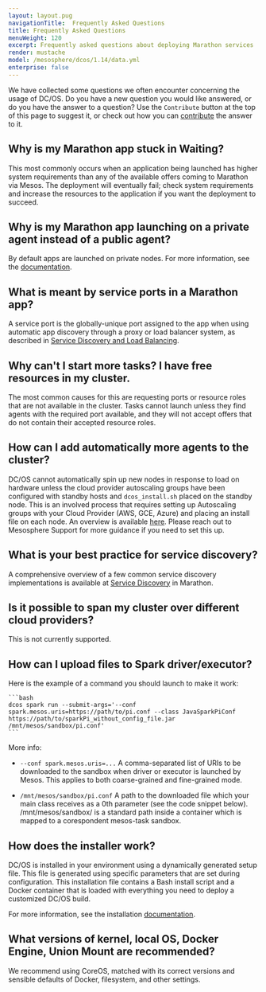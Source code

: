```yaml
---
layout: layout.pug
navigationTitle:  Frequently Asked Questions
title: Frequently Asked Questions
menuWeight: 120
excerpt: Frequently asked questions about deploying Marathon services
render: mustache
model: /mesosphere/dcos/1.14/data.yml
enterprise: false
---
```



We have collected some questions we often encounter concerning the usage of DC/OS. Do you have a new question you would like answered, or do you have the answer to a question? Use the `Contribute` button at the top of this page to suggest it, or check out how you can [contribute](https://dcos.io/contribute/) the answer to it.

## Why is my Marathon app stuck in Waiting?

This most commonly occurs when an application being launched has higher system requirements than any of the available offers coming to Marathon via Mesos. The deployment will eventually fail; check system requirements and increase the resources to the application if you want the deployment to succeed.

## Why is my Marathon app launching on a private agent instead of a public agent?

By default apps are launched on private nodes. For more information, see the [documentation][5].

## What is meant by service ports in a Marathon app?

A service port is the globally-unique port assigned to the app when using automatic app discovery through a proxy or load balancer system, as described in [Service Discovery and Load Balancing][1].

## Why can't I start more tasks? I have free resources in my cluster.

The most common causes for this are requesting ports or resource roles that are not available in the cluster. Tasks cannot launch unless they find agents with the required port available, and they will not accept offers that do not contain their accepted resource roles.

## How can I add automatically more agents to the cluster?

DC/OS cannot automatically spin up new nodes in response to load on hardware unless the cloud provider autoscaling groups have been configured with standby hosts and `dcos_install.sh` placed on the standby node. This is an involved process that requires setting up Autoscaling groups with your Cloud Provider (AWS, GCE, Azure) and placing an install file on each node. An overview is available [here](/mesosphere/dcos/1.14/deploying-services/scale-service/). Please reach out to Mesosphere Support for more guidance if you need to set this up.

## What is your best practice for service discovery?

A comprehensive overview of a few common service discovery implementations is available at [Service Discovery][2] in Marathon.

## Is it possible to span my cluster over different cloud providers?

This is not currently supported. 

## How can I upload files to Spark driver/executor?

Here is the example of a command you should launch to make it work:

    ```bash
    dcos spark run --submit-args='--conf spark.mesos.uris=https://path/to/pi.conf --class JavaSparkPiConf https://path/to/sparkPi_without_config_file.jar /mnt/mesos/sandbox/pi.conf'
    ```

More info:

- `--conf spark.mesos.uris=...` A comma-separated list of URIs to be downloaded to the sandbox when driver or executor is launched by Mesos. This applies to both coarse-grained and fine-grained mode.

- `/mnt/mesos/sandbox/pi.conf` A path to the downloaded file which your main class receives as a 0th parameter (see the code snippet below). /mnt/mesos/sandbox/ is a standard path inside a container which is mapped to a corespondent mesos-task sandbox.

## How does the installer work?

DC/OS is installed in your environment using a dynamically generated setup file. This file is generated using specific parameters that are set during configuration. This installation file contains a Bash install script and a Docker container that is loaded with everything you need to deploy a customized DC/OS build.

For more information, see the installation [documentation](/mesosphere/dcos/1.14/installing/).

## What versions of kernel, local OS, Docker Engine, Union Mount are recommended?

We recommend using CoreOS, matched with its correct versions and sensible defaults of Docker, filesystem, and other settings.

[1]: /1.14/networking/load-balancing-vips/
[2]: /1.14/networking/
[4]: https://support.mesosphere.com/hc/en-us/articles/206474745-How-to-reserve-resources-for-certain-frameworks-in-Mesos-cluster-
[5]: /1.14/administering-clusters/convert-agent-type/
